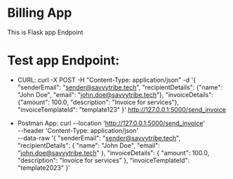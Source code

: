 # Billing App
This is Flask app Endpoint

# Test app Endpoint:

- CURL:
   curl -X POST -H "Content-Type: application/json" -d '{
  "senderEmail": "sender@savvytribe.tech",
  "recipientDetails": {"name": "John Doe", "email": "john.doe@savvytribe.tech"},
  "invoiceDetails": {"amount": 100.0, "description": "Invoice for services"},
  "invoiceTemplateId": "template123"
}' http://127.0.0.1:5000/send_invoice

- Postman App:
  curl --location 'http://127.0.0.1:5000/send_invoice' \
--header 'Content-Type: application/json' \
--data-raw '{
    "senderEmail": "sender@savvytribe.tech",
    "recipientDetails": {
        "name": "John Doe",
        "email": "john.doe@savvytribe.tech"
    },
    "invoiceDetails": {
        "amount": 100.0,
        "description": "Invoice for services"
    },
    "invoiceTemplateId": "template2023"
}'

